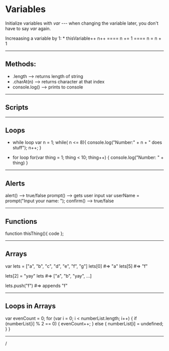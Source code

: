 # Variables
Initialize variables with *var* --- when changing the variable later, you don't have to say *var* again.

Increaasing a variable by 1: * thisVariable++
n++   ====   n += 1   ====   n = n + 1

_______________________________________
## Methods:
* .length --> returns length of string
* .charAt(n) --> returns character at that index
* console.log() --> prints to console

_______________________________________
## Scripts
<script src = "File.js"></script>

_______________________________________
## Loops

* while loop
var n = 1;
while( n <= 8){
  console.log("Number:" + n + " does stuff");
  n++;
}


* for loop
for(var thing = 1; thing < 10; thing++) {
  console.log("Number: " + thing)
}

_______________________________________
## Alerts

alert() --> true/false
prompt() --> gets user input
  var userName = prompt("Input your name: ");
confirm() --> true/false

_______________________________________
## Functions

function thisThing(){
  code
};


_______________________________________
## Arrays

var lets = ["a", "b", "c", "d", "e", "f", "g"]
lets[0] #=> "a"
lets[5] #=> "f"

lets[2] = "yay"
lets #=> ["a", "b", "yay", ...]

lets.push("f") #=> appends "f"

_______________________________________
## Loops in Arrays

var evenCount = 0;
for (var i = 0; i < numberList.length; i++) {
  if (numberList[i] % 2 == 0) {
    evenCount++;
  } else {
    numberList[i] = undefined;
  }
}

_______________________________________
















/
